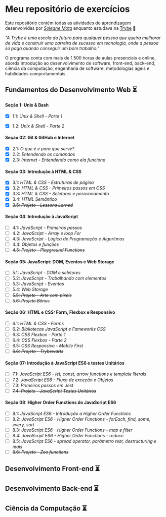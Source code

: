 # Meu repositório de exercícios 

Este repositório contém todas as atividades de aprendizagem desenvolvidas por _[Soleane Mota](https://linkedin.com/in/soleane-mota)_ enquanto estudava na [Trybe](https://www.betrybe.com/) :rocket:

_"A Trybe é uma escola do futuro para qualquer pessoa que queira melhorar de vida e construir uma carreira de sucesso em tecnologia, onde a pessoa só paga quando conseguir um bom trabalho."_

O programa conta com mais de 1.500 horas de aulas presenciais e online, aborda introdução ao desenvolvimento de software, front-end, back-end, ciência da computação, engenharia de software, metodologias ágeis e habilidades comportamentais.

## Fundamentos do Desenvolvimento Web :hourglass_flowing_sand:

#### Seção 1: Unix & Bash

- [x] 1.1: _Unix & Shell - Parte 1_
- [x] 1.2: _Unix & Shell - Parte 2_



#### Seção 02: Git & GitHub e Internet

- [x] 2.1: _O que é e para que serve?_
- [x] 2.2: _Entendendo os comandos_
- [x] 2.3: _Internet - Entendendo como ela funciona_

#### Seção 03: Introdução à HTML & CSS

- [x] 3.1: _HTML & CSS - Estruturas de página_
- [x] 3.2: _HTML & CSS - Primeiros passos em CSS_ 
- [x] 3.3: _HTML & CSS - Seletores e posicionamento_
- [x] 3.4: _HTML Semântico_
- [x] ~~3.5: _Projeto - Lessons Larned_~~

#### Seção 04: Introdução à JavaScript

- [ ] 4.1: _JavaScript - Primeiros passos_
- [ ] 4.2: _JavaScript - Array e loop For_
- [ ] 4.3: _JavaScript - Lógica de Programação e Algoritmos_
- [ ] 4.4: _Objetos e funções_
- [ ] ~~4.5: _Projeto - Playground Functions_~~

#### Seção 05: JavaScript: DOM, Eventos e Web Storage

- [ ] 5.1: _JavaScript - DOM e seletores_
- [ ] 5.2: _JavaScript - Trabalhando com elementos_
- [ ] 5.3: _JavaScript - Eventos_
- [ ] 5.4: _Web Storage_
- [ ] ~~5.5: _Projeto - Arte com pixels_~~
- [ ] ~~5.6: _Projeto Bônus_~~

#### Seção 06: HTML e CSS: Form, Flexbox e Responsivo

- [ ] 6.1: _HTML & CSS - Forms_
- [ ] 6.2: _Bibliotecas JavaScript e Fameworks CSS_
- [ ] 6.3: _CSS Flexbox - Parte 1_
- [ ] 6.4: _CSS Flexbox - Parte 2_
- [ ] 6.5: _CSS Responsivo - Mobile First_
- [ ] ~~6.6: _Projeto - Trybewarts_~~

#### Seção 07: Introdução à JavaScript ES6 e testes Unitários

- [ ] 7.1: _JavaScript ES6 - let, const, arrow functions e template literals_
- [ ] 7.2: _JavaScript ES6 - Fluxo de exceção e Objetos_
- [ ] 7.3: _Primeiros passos em Jest_
- [ ] ~~7.4: _Projeto - JavaScript Testes Unitários_~~

#### Seção 08: Higher Order Functions do JavaScript ES6

- [ ] 8.1: _JavaScript ES6 - Introdução a Higher Order Functions_
- [ ] 8.2: _JavaScript ES6 - Higher Order Functions - forEach, find, some, every, sort_
- [ ] 8.3: _JavaScript ES6 - Higher Order Functions - map e filter_
- [ ] 8.4: _JavaScript ES6 - Higher Order Functions - reduce_
- [ ] 8.5: _JavaScript ES6 - spread operator, parâmetro rest, destructuring e mais_
- [ ] ~~8.6: _Projeto - Zoo functions_~~

## Desenvolvimento Front-end :hourglass_flowing_sand:

## Desenvolvimento Back-end :hourglass_flowing_sand:

## Ciência da Computação :hourglass_flowing_sand: